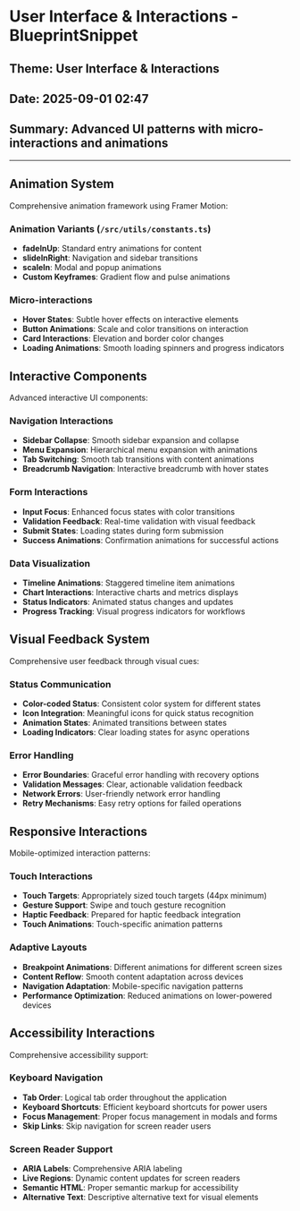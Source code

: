 # User Interface & Interactions - BlueprintSnippet
## Theme: User Interface & Interactions
## Date: 2025-09-01 02:47
## Summary: Advanced UI patterns with micro-interactions and animations

---

## Animation System
Comprehensive animation framework using Framer Motion:

### Animation Variants (`/src/utils/constants.ts`)
- **fadeInUp**: Standard entry animations for content
- **slideInRight**: Navigation and sidebar transitions
- **scaleIn**: Modal and popup animations
- **Custom Keyframes**: Gradient flow and pulse animations

### Micro-interactions
- **Hover States**: Subtle hover effects on interactive elements
- **Button Animations**: Scale and color transitions on interaction
- **Card Interactions**: Elevation and border color changes
- **Loading Animations**: Smooth loading spinners and progress indicators

## Interactive Components
Advanced interactive UI components:

### Navigation Interactions
- **Sidebar Collapse**: Smooth sidebar expansion and collapse
- **Menu Expansion**: Hierarchical menu expansion with animations
- **Tab Switching**: Smooth tab transitions with content animations
- **Breadcrumb Navigation**: Interactive breadcrumb with hover states

### Form Interactions
- **Input Focus**: Enhanced focus states with color transitions
- **Validation Feedback**: Real-time validation with visual feedback
- **Submit States**: Loading states during form submission
- **Success Animations**: Confirmation animations for successful actions

### Data Visualization
- **Timeline Animations**: Staggered timeline item animations
- **Chart Interactions**: Interactive charts and metrics displays
- **Status Indicators**: Animated status changes and updates
- **Progress Tracking**: Visual progress indicators for workflows

## Visual Feedback System
Comprehensive user feedback through visual cues:

### Status Communication
- **Color-coded Status**: Consistent color system for different states
- **Icon Integration**: Meaningful icons for quick status recognition
- **Animation States**: Animated transitions between states
- **Loading Indicators**: Clear loading states for async operations

### Error Handling
- **Error Boundaries**: Graceful error handling with recovery options
- **Validation Messages**: Clear, actionable validation feedback
- **Network Errors**: User-friendly network error handling
- **Retry Mechanisms**: Easy retry options for failed operations

## Responsive Interactions
Mobile-optimized interaction patterns:

### Touch Interactions
- **Touch Targets**: Appropriately sized touch targets (44px minimum)
- **Gesture Support**: Swipe and touch gesture recognition
- **Haptic Feedback**: Prepared for haptic feedback integration
- **Touch Animations**: Touch-specific animation patterns

### Adaptive Layouts
- **Breakpoint Animations**: Different animations for different screen sizes
- **Content Reflow**: Smooth content adaptation across devices
- **Navigation Adaptation**: Mobile-specific navigation patterns
- **Performance Optimization**: Reduced animations on lower-powered devices

## Accessibility Interactions
Comprehensive accessibility support:

### Keyboard Navigation
- **Tab Order**: Logical tab order throughout the application
- **Keyboard Shortcuts**: Efficient keyboard shortcuts for power users
- **Focus Management**: Proper focus management in modals and forms
- **Skip Links**: Skip navigation for screen reader users

### Screen Reader Support
- **ARIA Labels**: Comprehensive ARIA labeling
- **Live Regions**: Dynamic content updates for screen readers
- **Semantic HTML**: Proper semantic markup for accessibility
- **Alternative Text**: Descriptive alternative text for visual elements